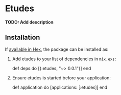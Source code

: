# Etudes

**TODO: Add description**

## Installation

If [available in Hex](https://hex.pm/docs/publish), the package can be installed as:

  1. Add etudes to your list of dependencies in `mix.exs`:

        def deps do
          [{:etudes, "~> 0.0.1"}]
        end

  2. Ensure etudes is started before your application:

        def application do
          [applications: [:etudes]]
        end

